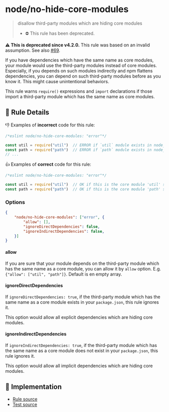 # node/no-hide-core-modules
> disallow third-party modules which are hiding core modules
> - ⛔ This rule has been deprecated.

**:warning: This is deprecated since v4.2.0.** This rule was based on an invalid assumption. See also [#69](https://github.com/mysticatea/eslint-plugin-node/issues/69).

If you have dependencies which have the same name as core modules, your module would use the third-party modules instead of core modules.
Especially, if you depends on such modules indirectly and npm flattens dependencies, you can depend on such third-party modules before as you know it.
This might cause unintentional behaviors.

This rule warns `require()` expressions and `import` declarations if those import a third-party module which has the same name as core modules.

## 📖 Rule Details

:-1: Examples of **incorrect** code for this rule:

```js
/*eslint node/no-hide-core-modules: "error"*/

const util = require("util")  // ERROR if `util` module exists in node_modules directory.
const path = require("path")  // ERROR if `path` module exists in node_modules directory.
// ...
```

:+1: Examples of **correct** code for this rule:

```js
/*eslint node/no-hide-core-modules: "error"*/

const util = require("util")  // OK if this is the core module 'util' surely.
const path = require("path")  // OK if this is the core module 'path' surely.
```

### Options

```json
{
    "node/no-hide-core-modules": ["error", {
        "allow": [],
        "ignoreDirectDependencies": false,
        "ignoreIndirectDependencies": false,
    }]
}
```

#### allow

If you are sure that your module depends on the third-party module which has the same name as a core module, you can allow it by `allow` option.
E.g. `{"allow": ["util", "path"]}`.
Default is en empty array.

#### ignoreDirectDependencies

If `ignoreDirectDependencies: true`, if the third-party module which has the same name as a core module exists in your `package.json`, this rule ignores it.

This option would allow all explicit dependencies which are hiding core modules.

#### ignoreIndirectDependencies

If `ignoreIndirectDependencies: true`, if the third-party module which has the same name as a core module does not exist in your `package.json`, this rule ignores it.

This option would allow all implicit dependencies which are hiding core modules.

## 🔎 Implementation

- [Rule source](../../lib/rules/no-hide-core-modules.js)
- [Test source](../../tests/lib/rules/no-hide-core-modules.js)

